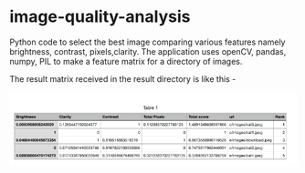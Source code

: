 # image-quality-analysis
Python code to select the best image comparing various features namely brightness, contrast, pixels,clarity. The application uses openCV, pandas, numpy, PIL to make a feature matrix for a directory of images.

The result matrix received in the result directory is like this -

![](result.png)
